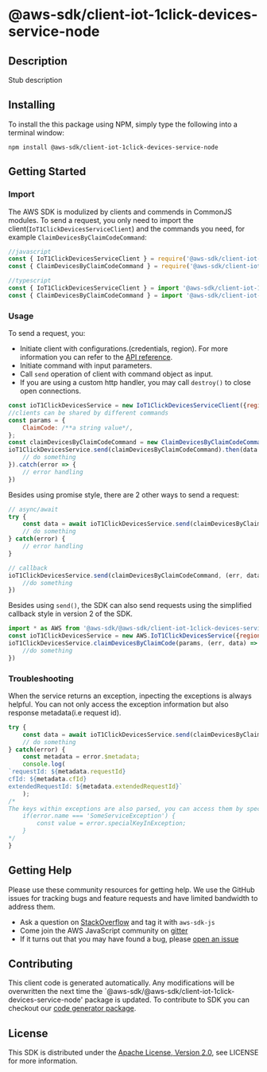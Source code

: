 # @aws-sdk/client-iot-1click-devices-service-node

## Description

<p>Stub description</p>

## Installing

To install the this package using NPM, simply type the following into a terminal window: 

```
npm install @aws-sdk/client-iot-1click-devices-service-node
```

## Getting Started

### Import

The AWS SDK is modulized by clients and commends in CommonJS modules. To send a request, you only need to import the client(`IoT1ClickDevicesServiceClient`) and the commands you need, for example `ClaimDevicesByClaimCodeCommand`:

```javascript
//javascript
const { IoT1ClickDevicesServiceClient } = require('@aws-sdk/client-iot-1click-devices-service-node/IoT1ClickDevicesServiceClient');
const { ClaimDevicesByClaimCodeCommand } = require('@aws-sdk/client-iot-1click-devices-service-node/commands/ClaimDevicesByClaimCodeCommand');
```

```javascript
//typescript
const { IoT1ClickDevicesServiceClient } = import '@aws-sdk/client-iot-1click-devices-service-node/IoT1ClickDevicesServiceClient';
const { ClaimDevicesByClaimCodeCommand } = import '@aws-sdk/client-iot-1click-devices-service-node/commands/ClaimDevicesByClaimCodeCommand';
```

### Usage

To send a request, you:

* Initiate client with configurations.(credentials, region). For more information you can refer to the [API reference][].
* Initiate command with input parameters.
* Call `send` operation of client with command object as input.
* If you are using a custom http handler, you may call `destroy()` to close open connections. 

```javascript
const ioT1ClickDevicesService = new IoT1ClickDevicesServiceClient({region: 'region'});
//clients can be shared by different commands
const params = {
    ClaimCode: /**a string value*/,
};
const claimDevicesByClaimCodeCommand = new ClaimDevicesByClaimCodeCommand(params);
ioT1ClickDevicesService.send(claimDevicesByClaimCodeCommand).then(data => {
    // do something
}).catch(error => {
    // error handling
})
```

Besides using promise style, there are 2 other ways to send a request:

```javascript
// async/await
try {
    const data = await ioT1ClickDevicesService.send(claimDevicesByClaimCodeCommand);
    // do something
} catch(error) {
    // error handling
}
```

```javascript
// callback
ioT1ClickDevicesService.send(claimDevicesByClaimCodeCommand, (err, data) => {
    //do something
})
```
 
Besides using `send()`, the SDK can also send requests using the simplified callback style in version 2 of the SDK.

```javascript
import * as AWS from '@aws-sdk/@aws-sdk/client-iot-1click-devices-service-node/IoT1ClickDevicesService';
const ioT1ClickDevicesService = new AWS.IoT1ClickDevicesService({region: 'region'})
ioT1ClickDevicesService.claimDevicesByClaimCode(params, (err, data) => {
    //do something
})

```

### Troubleshooting 

When the service returns an exception, inpecting the exceptions is always helpful. You can not only access the exception information but also response metadata(i.e request id).

```javascript
try {
    const data = await ioT1ClickDevicesService.send(claimDevicesByClaimCodeCommand);
    // do something
} catch(error) {
    const metadata = error.$metadata;
    console.log(
`requestId: ${metadata.requestId}
cfId: ${metadata.cfId}
extendedRequestId: ${metadata.extendedRequestId}`
    );
/*
The keys within exceptions are also parsed, you can access them by specifying exception names like below:
    if(error.name === 'SomeServiceException') {
        const value = error.specialKeyInException;
    }
*/
}
```

## Getting Help

Please use these community resources for getting help. We use the GitHub issues for tracking bugs and feature requests and have limited bandwidth to address them.

 * Ask a question on [StackOverflow](https://stackoverflow.com/questions/tagged/aws-sdk-js) and tag it with `aws-sdk-js`
 * Come join the AWS JavaScript community on [gitter](https://gitter.im/aws/aws-sdk-js-v3)
 * If it turns out that you may have found a bug, please [open an issue](https://github.com/aws/aws-sdk-js-v3/issues)

## Contributing
 
This client code is generated automatically. Any modifications will be overwritten the next time the `@aws-sdk/@aws-sdk/client-iot-1click-devices-service-node' package is updated. To contribute to SDK you can checkout our [code generator package][].

## License

This SDK is distributed under the
[Apache License, Version 2.0](http://www.apache.org/licenses/LICENSE-2.0),
see LICENSE for more information.

[code generator package]: https://github.com/aws/aws-sdk-js-v3/tree/master/packages/service-types-generator

[API reference]: https://docs.aws.amazon.com/AWSJavaScriptSDK/latest/
